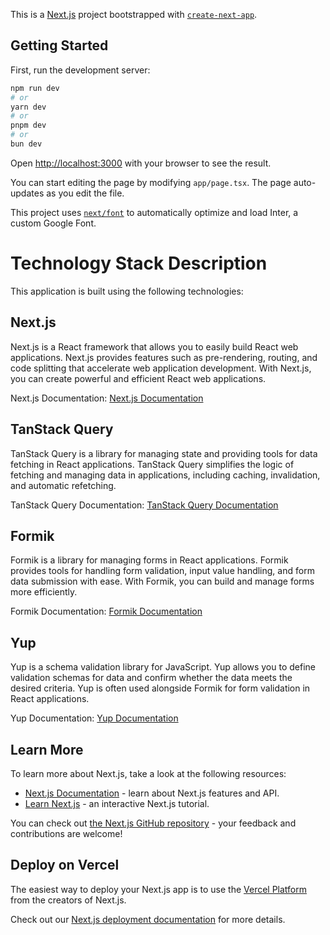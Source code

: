This is a [Next.js](https://nextjs.org/) project bootstrapped with [`create-next-app`](https://github.com/vercel/next.js/tree/canary/packages/create-next-app).

## Getting Started

First, run the development server:

```bash
npm run dev
# or
yarn dev
# or
pnpm dev
# or
bun dev
```

Open [http://localhost:3000](http://localhost:3000) with your browser to see the result.

You can start editing the page by modifying `app/page.tsx`. The page auto-updates as you edit the file.

This project uses [`next/font`](https://nextjs.org/docs/basic-features/font-optimization) to automatically optimize and load Inter, a custom Google Font.

# Technology Stack Description

This application is built using the following technologies:

## Next.js
Next.js is a React framework that allows you to easily build React web applications. Next.js provides features such as pre-rendering, routing, and code splitting that accelerate web application development. With Next.js, you can create powerful and efficient React web applications.

Next.js Documentation: [Next.js Documentation](https://nextjs.org/docs)

## TanStack Query
TanStack Query is a library for managing state and providing tools for data fetching in React applications. TanStack Query simplifies the logic of fetching and managing data in applications, including caching, invalidation, and automatic refetching.

TanStack Query Documentation: [TanStack Query Documentation](https://react-query.tanstack.com/)

## Formik
Formik is a library for managing forms in React applications. Formik provides tools for handling form validation, input value handling, and form data submission with ease. With Formik, you can build and manage forms more efficiently.

Formik Documentation: [Formik Documentation](https://formik.org/docs/overview)

## Yup
Yup is a schema validation library for JavaScript. Yup allows you to define validation schemas for data and confirm whether the data meets the desired criteria. Yup is often used alongside Formik for form validation in React applications.

Yup Documentation: [Yup Documentation](https://github.com/jquense/yup)

## Learn More

To learn more about Next.js, take a look at the following resources:

- [Next.js Documentation](https://nextjs.org/docs) - learn about Next.js features and API.
- [Learn Next.js](https://nextjs.org/learn) - an interactive Next.js tutorial.

You can check out [the Next.js GitHub repository](https://github.com/vercel/next.js/) - your feedback and contributions are welcome!

## Deploy on Vercel

The easiest way to deploy your Next.js app is to use the [Vercel Platform](https://vercel.com/new?utm_medium=default-template&filter=next.js&utm_source=create-next-app&utm_campaign=create-next-app-readme) from the creators of Next.js.

Check out our [Next.js deployment documentation](https://nextjs.org/docs/deployment) for more details.
